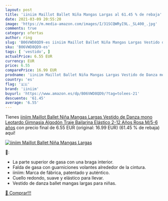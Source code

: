 ```yaml
---
layout: post
title: 'iiniim Maillot Ballet Niña Mangas Largas al 61.45 % de rebaja'
date: 2021-03-09 20:55:20
image: 'https://m.media-amazon.com/images/I/31SCQWRyI9L._SL400_.jpg'
comments: true
category: ofertas
author: ring
slug: 'B06VWD8QD9-es iiniim Maillot Ballet Niña Mangas Largas Vestido de Danza...'
sku: 'B06VWD8QD9-es'
tags: [ 'vestido', ]
actualPrice: 6.55 EUR
currency: EUR
price: 6.55
comparePrice: 16.99 EUR
prodname: 'iiniim Maillot Ballet Niña Mangas Largas Vestido de Danza mono Leotardo Gimnasia Algodón Traje Bailarina Elástico 2-12 Años Rosa M/5-6 años'
country: 'es'
flag: '🇪🇸'
brand: 'iiniim'
buyurl: 'https://www.amazon.es/dp/B06VWD8QD9/?tag=tolees-21'
descuento: '61.45'
average: '6.55'
---
```


Tienes [iiniim Maillot Ballet Niña Mangas Largas Vestido de Danza mono Leotardo Gimnasia Algodón Traje Bailarina Elástico 2-12 Años Rosa M/5-6 años](https://www.amazon.es/dp/B06VWD8QD9/?tag=tolees-21) con precio final de  6.55 EUR (original: 16.99 EUR) (61.45 %  de rebaja) aqui!

[![iiniim Maillot Ballet Niña Mangas Largas](https://m.media-amazon.com/images/I/31SCQWRyI9L._SL400_.jpg)](https://www.amazon.es/dp/B06VWD8QD9/?tag=tolees-21)

🔎:

- La parte superior de gasa con una braga interior.
- Falda de gasa con guarniciones volantes alrededor de la cintura.
- iiniim: Marca de fábrica, patentado y auténtico.
- Cuello redondo, suave y elástico para llevar.
- Vestido de danza ballet mangas largas para niñas.

[🛒 Comprar!!!](https://www.amazon.es/dp/B06VWD8QD9/?tag=tolees-21)
